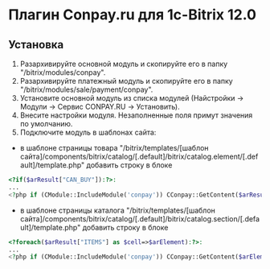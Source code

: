 Плагин Conpay.ru для 1c-Bitrix 12.0
===================================

## Установка

1. Разархивируйте основной модуль и скопируйте его в папку "/bitrix/modules/conpay".
2. Разархивируйте платежный модуль и скопируйте его в папку "/bitrix/modules/sale/payment/conpay".
2. Установите основной модуль из списка модулей (Найстройки -> Модули -> Сервис CONPAY.RU -> Установить).
4. Внесите настройки модуля. Незаполненные поля примут значения по умолчанию.
5. Подключите модуль в шаблонах сайта:

* в шаблоне страницы товара "/bitrix/templates/[шаблон сайта]/components/bitrix/catalog/[.default]/bitrix/catalog.element/[.default]/template.php" добавить строку в блоке

```php
<?if($arResult["CAN_BUY"]):?>:
...
<?php if (CModule::IncludeModule('conpay')) CConpay::GetContent($arResult); ?>
```

* в шаблоне страницы каталога "/bitrix/templates/[шаблон сайта]/components/bitrix/catalog/[.default]/bitrix/catalog.section/[.default]/template.php" добавить строку в блоке

```php
<?foreach($arResult["ITEMS"] as $cell=>$arElement):?>:
...
<?php if (CModule::IncludeModule('conpay')) CConpay::GetContent($arElement); ?>
```
